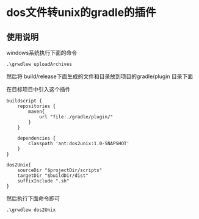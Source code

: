 # dos文件转unix的gradle的插件

## 使用说明

windows系统执行下面的命令
~~~
.\grwdlew uploadArchives

~~~
然后将 build/release下面生成的文件和目录放到项目的gradle/plugin 目录下面

在目标项目中引入这个插件

~~~
buildscript {
    repositories {
        maven{
            url "file:./gradle/plugin/"
        }
    }

    dependencies {
        classpath 'ant:dos2unix:1.0-SNAPSHOT'
    }
}

dos2Unix{
    sourceDir "$projectDir/scripts"
    targetDir "$buildDir/dist"
    suffixInclude ".sh"
}
~~~

然后执行下面命令即可

~~~
.\grwdlew dos2Unix
~~~
